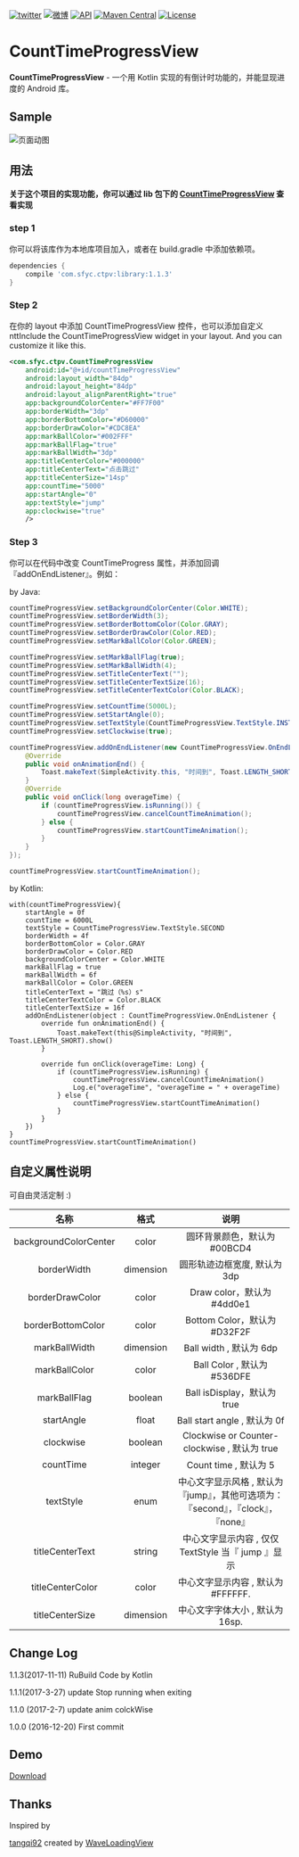 [![twitter](https://img.shields.io/badge/twitter-sfyc23-blue.svg)](https://twitter.com/sfyc23)
[![微博](https://img.shields.io/badge/%E5%BE%AE%E5%8D%9A-sfyc23-blue.svg)](https://weibo.com/sfyc23)
[![API](https://img.shields.io/badge/API-%2B14-green.svg)](https://android-arsenal.com/api?level=14)
[![Maven Central](https://img.shields.io/badge/Maven%20Central-1.1.3-green.svg)]()
[![License](https://img.shields.io/badge/License-Apache%202.0-red.svg)]()
# CountTimeProgressView

**CountTimeProgressView** - 一个用 Kotlin 实现的有倒计时功能的，并能显现进度的 Android 库。


## Sample
![页面动图][1]


## 用法

**关于这个项目的实现功能，你可以通过 lib 包下的 [CountTimeProgressView][2] 查看实现**

### step 1

你可以将该库作为本地库项目加入，或者在 build.gradle 中添加依赖项。

```groovy
dependencies {
    compile 'com.sfyc.ctpv:library:1.1.3'
}
```

### Step 2

在你的 layout 中添加 CountTimeProgressView 控件，也可以添加自定义nttInclude the CountTimeProgressView widget in your layout. And you can customize it like this.

```xml
<com.sfyc.ctpv.CountTimeProgressView
    android:id="@+id/countTimeProgressView"
    android:layout_width="84dp"
    android:layout_height="84dp"
    android:layout_alignParentRight="true"
    app:backgroundColorCenter="#FF7F00"
    app:borderWidth="3dp"
    app:borderBottomColor="#D60000"
    app:borderDrawColor="#CDC8EA"
    app:markBallColor="#002FFF"
    app:markBallFlag="true"
    app:markBallWidth="3dp"
    app:titleCenterColor="#000000"
    app:titleCenterText="点击跳过"
    app:titleCenterSize="14sp"
    app:countTime="5000"
    app:startAngle="0"
    app:textStyle="jump"
    app:clockwise="true"
    />
```
### Step 3

你可以在代码中改变 CountTimeProgress 属性，并添加回调 『addOnEndListener』。例如：

by Java:
```java
countTimeProgressView.setBackgroundColorCenter(Color.WHITE);
countTimeProgressView.setBorderWidth(3);
countTimeProgressView.setBorderBottomColor(Color.GRAY);
countTimeProgressView.setBorderDrawColor(Color.RED);
countTimeProgressView.setMarkBallColor(Color.GREEN);

countTimeProgressView.setMarkBallFlag(true);
countTimeProgressView.setMarkBallWidth(4);
countTimeProgressView.setTitleCenterText("");
countTimeProgressView.setTitleCenterTextSize(16);
countTimeProgressView.setTitleCenterTextColor(Color.BLACK);

countTimeProgressView.setCountTime(5000L);
countTimeProgressView.setStartAngle(0);
countTimeProgressView.setTextStyle(CountTimeProgressView.TextStyle.INSTANCE.getCLOCK());
countTimeProgressView.setClockwise(true);

countTimeProgressView.addOnEndListener(new CountTimeProgressView.OnEndListener() {
    @Override
    public void onAnimationEnd() {
        Toast.makeText(SimpleActivity.this, "时间到", Toast.LENGTH_SHORT).show();
    }
    @Override
    public void onClick(long overageTime) {
        if (countTimeProgressView.isRunning()) {
            countTimeProgressView.cancelCountTimeAnimation();
        } else {
            countTimeProgressView.startCountTimeAnimation();
        }
    }
});

countTimeProgressView.startCountTimeAnimation();
```

by Kotlin:
```
with(countTimeProgressView){
    startAngle = 0f
    countTime = 6000L
    textStyle = CountTimeProgressView.TextStyle.SECOND
    borderWidth = 4f
    borderBottomColor = Color.GRAY
    borderDrawColor = Color.RED
    backgroundColorCenter = Color.WHITE
    markBallFlag = true
    markBallWidth = 6f
    markBallColor = Color.GREEN
    titleCenterText = "跳过（%s）s"
    titleCenterTextColor = Color.BLACK
    titleCenterTextSize = 16f
    addOnEndListener(object : CountTimeProgressView.OnEndListener {
        override fun onAnimationEnd() {
            Toast.makeText(this@SimpleActivity, "时间到", Toast.LENGTH_SHORT).show()
        }

        override fun onClick(overageTime: Long) {
            if (countTimeProgressView.isRunning) {
                countTimeProgressView.cancelCountTimeAnimation()
                Log.e("overageTime", "overageTime = " + overageTime)
            } else {
                countTimeProgressView.startCountTimeAnimation()
            }
        }
    })
}
countTimeProgressView.startCountTimeAnimation()
```

## 自定义属性说明

可自由灵活定制 :)

| 名称 | 格式 | 说明 |
| :---: | :---: | :---: |
| backgroundColorCenter | color | 圆环背景颜色，默认为 #00BCD4
| borderWidth | dimension | 圆形轨迹边框宽度, 默认为 3dp
| borderDrawColor | color | Draw color，默认为 #4dd0e1
| borderBottomColor | color | Bottom Color，默认为 #D32F2F
| markBallWidth | dimension | Ball width , 默认为 6dp
| markBallColor | color | Ball Color , 默认为 #536DFE
| markBallFlag | boolean | Ball isDisplay，默认为 true
| startAngle | float | Ball start angle , 默认为 0f
| clockwise | boolean | Clockwise or Counter-clockwise , 默认为 true
| countTime | integer | Count time , 默认为 5
| textStyle | enum | 中心文字显示风格 , 默认为 『jump』，其他可选项为： 『second』，『clock』，『none』
| titleCenterText | string | 中心文字显示内容 , 仅仅 TextStyle 当『 jump 』显示|
| titleCenterColor | color | 中心文字显示内容 , 默认为 #FFFFFF.
| titleCenterSize | dimension | 中心文字字体大小 , 默认为 16sp.

## Change Log

1.1.3(2017-11-11)
RuBuild Code by Kotlin

1.1.1(2017-3-27)
update Stop running when exiting

1.1.0 (2017-2-7)
update anim colckWise

1.0.0 (2016-12-20)
First commit

## Demo
[Download][3]


## Thanks

Inspired by

[tangqi92][4] created by [WaveLoadingView][5]


  [1]: https://github.com/sfyc23/CountTimeProgressView/blob/master/screenshot/ctpv-video-to-gif.gif
  [2]: https://github.com/sfyc23/CountTimeProgressView/blob/master/library/src/main/java/com/sfyc/ctpv/CountTimeProgressView.kt
  [3]: http://fir.im/ctpv58
  [4]: https://github.com/tangqi92
  [5]: https://github.com/tangqi92/WaveLoadingView